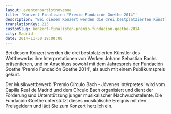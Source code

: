 ```yaml
---
layout: eventonoartistnovenue
title: 'Konzert Finalisten "Premio Fundación Goethe 2014"'
description: "Bei diesem Konzert werden die drei bestplatzierten Künstler des Wettbewerbs ihre Interpretationen von Werken Johann Sebastian Bachs präsentieren"
translationKey: 213
customSlug: konzert-finalisten-premio-fundacion-goethe-2014
city: Madrid
date: 2014-11-30 19:00:00
---
```


Bei diesem Konzert werden die drei bestplatzierten Künstler des Wettbewerbs ihre Interpretationen von Werken Johann Sebastian Bachs präsentieren, und im Anschluss sowohl mit dem Jahrespreis der Fundación Goethe 'Premio Fundación Goethe 2014', als auch mit einem Publikumspreis gekürt.

Der Musikwettbewerb 'Premio Círculo Bach - Jóvenes Intérpretes' wird vom Capilla Real de Madrid und dem Círculo Bach organisiert und dient der Förderung und Unterstützung junger musikalischer Nachwuchstalente. Die Fundación Goethe unterstützt dieses musikalische Ereignis mit den Preisgeldern und lädt Sie zum Konzert herzlich ein.
